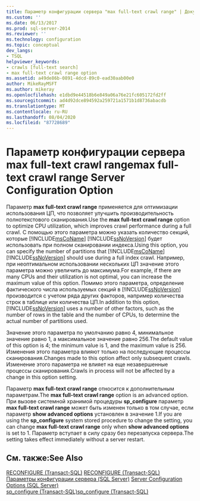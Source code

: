 ```yaml
---
title: Параметр конфигурации сервера "max full-text crawl range" | Документы Майкрософт
ms.custom: ''
ms.date: 06/13/2017
ms.prod: sql-server-2014
ms.reviewer: ''
ms.technology: configuration
ms.topic: conceptual
dev_langs:
- TSQL
helpviewer_keywords:
- crawls [full-text search]
- max full-text crawl range option
ms.assetid: a49de86b-0891-4dcd-89c0-ead30aab00e0
author: MikeRayMSFT
ms.author: mikeray
ms.openlocfilehash: e1dbd9e44518b6e849a06a76e21fc605172fd2ff
ms.sourcegitcommit: ad4d92dce894592a259721a1571b1d8736abacdb
ms.translationtype: MT
ms.contentlocale: ru-RU
ms.lasthandoff: 08/04/2020
ms.locfileid: "87728689"
---
```

# <a name="max-full-text-crawl-range-server-configuration-option"></a><span data-ttu-id="a9dfe-102">Параметр конфигурации сервера max full-text crawl range</span><span class="sxs-lookup"><span data-stu-id="a9dfe-102">max full-text crawl range Server Configuration Option</span></span>
  <span data-ttu-id="a9dfe-103">Параметр **max full-text crawl range** применяется для оптимизации использования ЦП, что позволяет улучшить производительность полнотекстового сканирования.</span><span class="sxs-lookup"><span data-stu-id="a9dfe-103">Use the **max full-text crawl range** option to optimize CPU utilization, which improves crawl performance during a full crawl.</span></span> <span data-ttu-id="a9dfe-104">С помощью этого параметра можно указать количество секций, которые [!INCLUDE[msCoName](../../includes/msconame-md.md)] [!INCLUDE[ssNoVersion](../../includes/ssnoversion-md.md)] будет использовать при полном сканировании индекса.</span><span class="sxs-lookup"><span data-stu-id="a9dfe-104">Using this option, you can specify the number of partitions that [!INCLUDE[msCoName](../../includes/msconame-md.md)] [!INCLUDE[ssNoVersion](../../includes/ssnoversion-md.md)] should use during a full index crawl.</span></span> <span data-ttu-id="a9dfe-105">Например, при неоптимальном использовании нескольких ЦП значение этого параметра можно увеличить до максимума.</span><span class="sxs-lookup"><span data-stu-id="a9dfe-105">For example, if there are many CPUs and their utilization is not optimal, you can increase the maximum value of this option.</span></span> <span data-ttu-id="a9dfe-106">Помимо этого параметра, определение фактического числа используемых секций в [!INCLUDE[ssNoVersion](../../includes/ssnoversion-md.md)] производится с учетом ряда других факторов, например количества строк в таблице или количества ЦП.</span><span class="sxs-lookup"><span data-stu-id="a9dfe-106">In addition to this option, [!INCLUDE[ssNoVersion](../../includes/ssnoversion-md.md)] uses a number of other factors, such as the number of rows in the table and the number of CPUs, to determine the actual number of partitions used.</span></span>  
  
 <span data-ttu-id="a9dfe-107">Значение этого параметра по умолчанию равно 4, минимальное значение равно 1, а максимальное значение равно 256.</span><span class="sxs-lookup"><span data-stu-id="a9dfe-107">The default value of this option is 4; the minimum value is 1, and the maximum value is 256.</span></span> <span data-ttu-id="a9dfe-108">Изменения этого параметра влияют только на последующие процессы сканирования.</span><span class="sxs-lookup"><span data-stu-id="a9dfe-108">Changes made to this option affect only subsequent crawls.</span></span> <span data-ttu-id="a9dfe-109">Изменение этого параметра не влияет на еще незавершенные процессы сканирования.</span><span class="sxs-lookup"><span data-stu-id="a9dfe-109">Crawls in process will not be affected by a change in this option setting.</span></span>  
  
 <span data-ttu-id="a9dfe-110">Параметр **max full-text crawl range** относится к дополнительным параметрам.</span><span class="sxs-lookup"><span data-stu-id="a9dfe-110">The **max full-text crawl range** option is an advanced option.</span></span> <span data-ttu-id="a9dfe-111">При вызове системной хранимой процедуры **sp_configure** параметр **max full-text crawl range** может быть изменен только в том случае, если параметр **show advanced options** установлен в значение 1.</span><span class="sxs-lookup"><span data-stu-id="a9dfe-111">If you are using the **sp_configure** system stored procedure to change the setting, you can change **max full-text crawl range** only when **show advanced options** is set to 1.</span></span> <span data-ttu-id="a9dfe-112">Параметр вступает в силу сразу без перезапуска сервера.</span><span class="sxs-lookup"><span data-stu-id="a9dfe-112">The setting takes effect immediately without a server restart.</span></span>  
  
## <a name="see-also"></a><span data-ttu-id="a9dfe-113">См. также:</span><span class="sxs-lookup"><span data-stu-id="a9dfe-113">See Also</span></span>  
 <span data-ttu-id="a9dfe-114">[RECONFIGURE (Transact-SQL)](/sql/t-sql/language-elements/reconfigure-transact-sql) </span><span class="sxs-lookup"><span data-stu-id="a9dfe-114">[RECONFIGURE &#40;Transact-SQL&#41;](/sql/t-sql/language-elements/reconfigure-transact-sql) </span></span>  
 <span data-ttu-id="a9dfe-115">[Параметры конфигурации сервера (SQL Server)](server-configuration-options-sql-server.md) </span><span class="sxs-lookup"><span data-stu-id="a9dfe-115">[Server Configuration Options &#40;SQL Server&#41;](server-configuration-options-sql-server.md) </span></span>  
 [<span data-ttu-id="a9dfe-116">sp_configure (Transact-SQL)</span><span class="sxs-lookup"><span data-stu-id="a9dfe-116">sp_configure &#40;Transact-SQL&#41;</span></span>](/sql/relational-databases/system-stored-procedures/sp-configure-transact-sql)  
  
  
